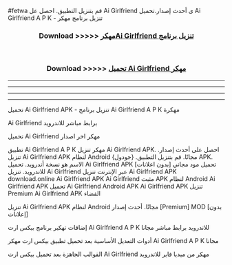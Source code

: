 #fetwa قم بتنزيل التطبيق. احصل عل Ai Girlfriend  ى أحدث إصدار.تحميل Ai Girlfriend  A P K - تنزيل برنامج مهكر



<div align="center">
<h3>Download >>>>> <a href="https://ar-sites.web.app/?ar= Ai Girlfriend ">مهكرAi Girlfriend  تنزيل برنامج</a></h3><br>

<h3>Download >>>>> <a href="https://ar-sites.web.app/?ar= Ai Girlfriend ">تحميل Ai Girlfriend  مهكر</a></h3>
</div>


----------------------------------------------------------

----------------------------------------------------------

----------------------------------------------------------

----------------------------------------------------------


تحميل Ai Girlfriend  APK - تنزيل برنامج Ai Girlfriend  A P K مهكرة

Ai Girlfriend  برابط مباشر للاندرويد

تحميل Ai Girlfriend  مهكر اخر اصدار

تطبيق Ai Girlfriend  A P K مهكر
تنزيل Ai Girlfriend  APK. احصل على أحدث إصدار.
تنزيل Ai Girlfriend  APK لنظام Android مجانًا.
قم بتنزيل التطبيق. {جودول} APK. الاسم هو نسخة أندرويد.
تحميل Ai Girlfriend  APK [بدون اعلانات]
تحميل مود مجاني للاندرويد.
تنزيل Ai Girlfriend  عبر الإنترنت
تنزيل Ai Girlfriend  APK
download.online Ai Girlfriend  APK
Ai Girlfriend  مثبت APK لنظام Android
Ai Girlfriend  APK
تحميل Ai Girlfriend  Android APK
Ai Girlfriend  APK تنزيل Premium
Ai Girlfriend  APK الفضاء

تنزيل Ai Girlfriend  APK لنظام Android مجانًا. أحدث إصدار [Premium] MOD [بدون إعلانات]

إضافات تهكير برنامج بيكس ارت Ai Girlfriend  A P K للاندرويد برابط مباشر مجانا

أدوات التعديل الأساسية بعد تحميل تطبيق بيكس ارت مهكر Ai Girlfriend  A P K مجانا

القوالب الجاهزة بعد تحميل بيكس ارت Ai Girlfriend  مهكر من ميديا فاير للاندرويد



